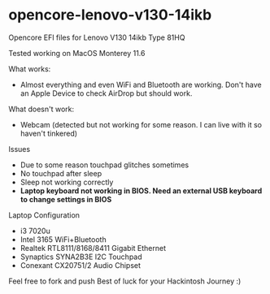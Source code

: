 # opencore-lenovo-v130-14ikb
Opencore EFI files for Lenovo V130 14ikb Type 81HQ

Tested working on MacOS Monterey 11.6

What works:
- Almost everything and even WiFi and Bluetooth are working. Don't have an Apple Device to check AirDrop but should work. 

What doesn't work:
- Webcam (detected but not working for some reason. I can live with it so haven't tinkered)

Issues
- Due to some reason touchpad glitches sometimes
- No touchpad after sleep
- Sleep not working correctly
- **Laptop keyboard not working in BIOS. Need an external USB keyboard to change settings in BIOS**

Laptop Configuration
- i3 7020u
- Intel 3165 WiFi+Bluetooth
- Realtek RTL8111/8168/8411 Gigabit Ethernet
- Synaptics SYNA2B3E I2C Touchpad
- Conexant CX20751/2 Audio Chipset

Feel free to fork and push
Best of luck for your Hackintosh Journey :)
